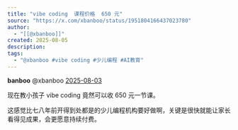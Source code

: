 ```yaml
---
title: "vibe coding  课程价格  650 元"
source: "https://x.com/xbanboo/status/1951804166437023780"
author:
  - "[[@xbanboo]]"
created: 2025-08-05
description:
tags:
  - "@xbanboo #vibe coding #少儿编程 #AI教育"
---
```

**banboo** @xbanboo [2025-08-03](https://x.com/xbanboo/status/1951804166437023780)

现在教小孩子 vibe coding 竟然可以收 650 元一节课。

这感觉比七八年前开得到处都是的少儿编程机构要好做啊，关键是很快就能让家长看得见成果，会更愿意持续付费。

